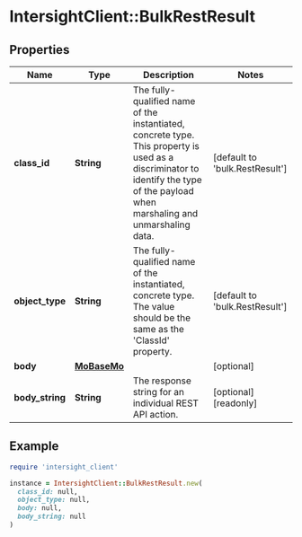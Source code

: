 # IntersightClient::BulkRestResult

## Properties

| Name | Type | Description | Notes |
| ---- | ---- | ----------- | ----- |
| **class_id** | **String** | The fully-qualified name of the instantiated, concrete type. This property is used as a discriminator to identify the type of the payload when marshaling and unmarshaling data. | [default to &#39;bulk.RestResult&#39;] |
| **object_type** | **String** | The fully-qualified name of the instantiated, concrete type. The value should be the same as the &#39;ClassId&#39; property. | [default to &#39;bulk.RestResult&#39;] |
| **body** | [**MoBaseMo**](MoBaseMo.md) |  | [optional] |
| **body_string** | **String** | The response string for an individual REST API action. | [optional][readonly] |

## Example

```ruby
require 'intersight_client'

instance = IntersightClient::BulkRestResult.new(
  class_id: null,
  object_type: null,
  body: null,
  body_string: null
)
```


